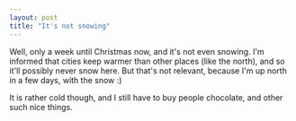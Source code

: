 ```yaml
---
layout: post
title: "It's not snowing"
---
```

Well, only a week until Christmas now, and it's not even snowing. I'm informed
that cities keep warmer than other places (like the north), and so it'll
possibly never snow here. But that's not relevant, because I'm up north in a
few days, with the snow :)

It is rather cold though, and I still have to buy people chocolate, and other
such nice things.

